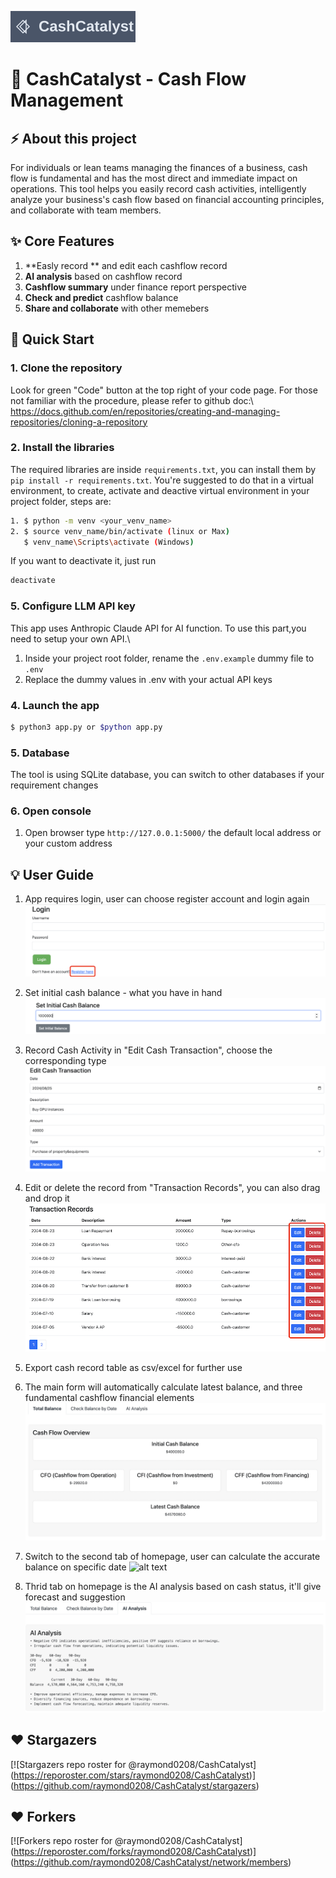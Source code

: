 ![alt text](static/images/cashcatalyst-logo-inspired.svg)
# &#x1F3E6; CashCatalyst - Cash Flow Management

## &#9889; About this project
For individuals or lean teams managing the finances of a business, cash flow is fundamental and has the most direct and immediate impact on operations. This tool helps you easily record cash activities, intelligently analyze your business's cash flow based on financial accounting principles, and collaborate with team members.

## &#10024; Core Features
1. **Easly record ** and edit each cashflow record 
2. **AI analysis** based on cashflow record
3. **Cashflow summary** under finance report perspective
4. **Check and predict** cashflow balance
5. **Share and collaborate** with other memebers

## &#128640; Quick Start
### 1. Clone the repository
Look for green "Code" button at the top right of your code page. For those not familiar with the procedure, please refer to github doc:\ 
https://docs.github.com/en/repositories/creating-and-managing-repositories/cloning-a-repository

### 2. Install the libraries
The required libraries are inside `requirements.txt`, you can install them by `pip install -r requirements.txt`.
You're suggested to do that in a virtual environment, to create, activate and deactive virtual environment in your project folder, steps are:
```sh
1. $ python -m venv <your_venv_name>
2. $ source venv_name/bin/activate (linux or Max)
   $ venv_name\Scripts\activate (Windows)
```
If you want to deactivate it, just run
```sh
deactivate
```

### 5. Configure LLM API key
This app uses Anthropic Claude API for AI function.  To use this part,you need to setup your own API.\
1. Inside your project root folder, rename the `.env.example` dummy file to `.env`
2. Replace the dummy values in .env with your actual API keys

### 4. Launch the app
```sh
$ python3 app.py or $python app.py
```

### 5. Database
The tool is using SQLite database, you can switch to other databases if your requirement changes

### 6. Open console
1. Open browser type `http://127.0.0.1:5000/` the default local address or your custom address

## &#128161; User Guide
1. App requires login, user can choose register account and login again
![alt text](static/images/loginpage.png)

2. Set initial cash balance - what you have in hand
![alt text](static/images/initialbalance.png)

3. Record Cash Activity in "Edit Cash Transaction", choose the corresponding type
![alt text](static/images/transaction.png)

4. Edit or delete the record from "Transaction Records", you can also drag and drop it
![alt text](static/images/transactiontable.png)

6. Export cash record table as csv/excel for further use

5. The main form will automatically calculate latest balance, and three fundamental cashflow financial elements
![alt text](static/images/balanceoverview.png)

7. Switch to the second tab of homepage, user can calculate the accurate balance on specific date
![alt text](balancebydate.png)

8. Thrid tab on homepage is the AI analysis based on cash status, it'll give forecast and suggestion
![alt text](static/images/aianalysis.png)

## ❤️ Stargazers
[![Stargazers repo roster for @raymond0208/CashCatalyst]  
(https://reporoster.com/stars/raymond0208/CashCatalyst)]  
(https://github.com/raymond0208/CashCatalyst/stargazers)  
## ❤️ Forkers
[![Forkers repo roster for @raymond0208/CashCatalyst]  
(https://reporoster.com/forks/raymond0208/CashCatalyst)]  
(https://github.com/raymond0208/CashCatalyst/network/members)  

